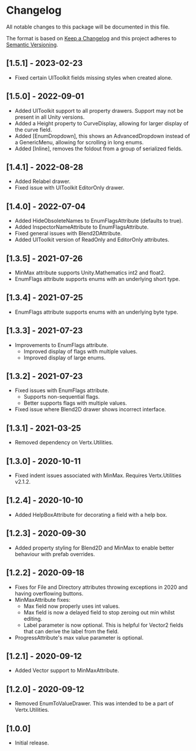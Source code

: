 # Changelog
All notable changes to this package will be documented in this file.

The format is based on [Keep a Changelog](http://keepachangelog.com/en/1.0.0/)
and this project adheres to [Semantic Versioning](http://semver.org/spec/v2.0.0.html).

## [1.5.1] - 2023-02-23
- Fixed certain UIToolkit fields missing styles when created alone.

## [1.5.0] - 2022-09-01
- Added UIToolkit support to all property drawers. Support may not be present in all Unity versions.
- Added a Height property to CurveDisplay, allowing for larger display of the curve field.
- Added [EnumDropdown], this shows an AdvancedDropdown instead of a GenericMenu, allowing for scrolling in long enums.
- Added [Inline], removes the foldout from a group of serialized fields.

## [1.4.1] - 2022-08-28
- Added Relabel drawer.
- Fixed issue with UIToolkit EditorOnly drawer.

## [1.4.0] - 2022-07-04
- Added HideObsoleteNames to EnumFlagsAttribute (defaults to true).
- Added InspectorNameAttribute to EnumFlagsAttribute.
- Fixed general issues with Blend2DAttribute.
- Added UIToolkit version of ReadOnly and EditorOnly attributes.

## [1.3.5] - 2021-07-26
- MinMax attribute supports Unity.Mathematics int2 and float2.
- EnumFlags attribute supports enums with an underlying short type.

## [1.3.4] - 2021-07-25
- EnumFlags attribute supports enums with an underlying byte type.

## [1.3.3] - 2021-07-23
- Improvements to EnumFlags attribute.
   - Improved display of flags with multiple values.
   - Improved display of large enums.

## [1.3.2] - 2021-07-23
- Fixed issues with EnumFlags attribute.
   - Supports non-sequential flags.
   - Better supports flags with multiple values.
- Fixed issue where Blend2D drawer shows incorrect interface.

## [1.3.1] - 2021-03-25
- Removed dependency on Vertx.Utilities.

## [1.3.0] - 2020-10-11
- Fixed indent issues associated with MinMax. Requires Vertx.Utilities v2.1.2.

## [1.2.4] - 2020-10-10
- Added HelpBoxAttribute for decorating a field with a help box.

## [1.2.3] - 2020-09-30
- Added property styling for Blend2D and MinMax to enable better behaviour with prefab overrides.

## [1.2.2] - 2020-09-18
- Fixes for File and Directory attributes throwing exceptions in 2020 and having overflowing buttons.
- MinMaxAttribute fixes:
	- Max field now properly uses int values.
	- Max field is now a delayed field to stop zeroing out min whilst editing.
	- Label parameter is now optional. This is helpful for Vector2 fields that can derive the label from the field.
- ProgressAttribute's max value parameter is optional.

## [1.2.1] - 2020-09-12
- Added Vector support to MinMaxAttribute.

## [1.2.0] - 2020-09-12
- Removed EnumToValueDrawer. This was intended to be a part of Vertx.Utilities.

## [1.0.0]
- Initial release.